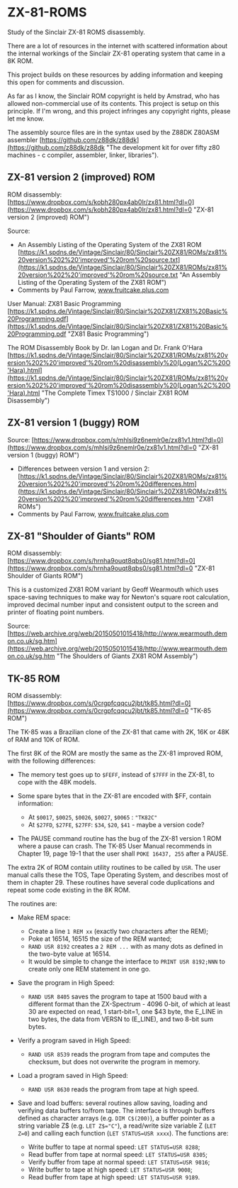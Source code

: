 # ZX-81-ROMS

Study of the Sinclair ZX-81 ROMS disassembly.

There are a lot of resources in the internet with scattered information about the internal workings of the
Sinclair ZX-81 operating system that came in a 8K ROM.

This project builds on these resources by adding information and keeping this open for comments and discussion.

As far as I know, the Sinclair ROM copyright is held by Amstrad, who has allowed non-commercial use of its contents. 
This project is setup on this principle. If I'm wrong, and this project infringes any copyright rights, please
let me know.

The assembly source files are in the syntax used by the Z88DK Z80ASM assembler [https://github.com/z88dk/z88dk](https://github.com/z88dk/z88dk "The development kit for over fifty z80 machines - c compiler, assembler, linker, libraries").

## ZX-81 version 2 (improved) ROM

ROM disassembly: [https://www.dropbox.com/s/kobh280px4ab0lr/zx81.html?dl=0](https://www.dropbox.com/s/kobh280px4ab0lr/zx81.html?dl=0 "ZX-81 version 2 (improved) ROM")

Source: 

- An Assembly Listing of the Operating System of the ZX81 ROM [https://k1.spdns.de/Vintage/Sinclair/80/Sinclair%20ZX81/ROMs/zx81%20version%202%20'improved'%20rom%20source.txt](https://k1.spdns.de/Vintage/Sinclair/80/Sinclair%20ZX81/ROMs/zx81%20version%202%20'improved'%20rom%20source.txt "An Assembly Listing of the Operating System of the ZX81 ROM")
- Comments by Paul Farrow, www.fruitcake.plus.com

User Manual: ZX81 Basic Programming [https://k1.spdns.de/Vintage/Sinclair/80/Sinclair%20ZX81/ZX81%20Basic%20Programming.pdf](https://k1.spdns.de/Vintage/Sinclair/80/Sinclair%20ZX81/ZX81%20Basic%20Programming.pdf "ZX81 Basic Programming")

The ROM Disassembly Book by Dr. Ian Logan and Dr. Frank O'Hara [https://k1.spdns.de/Vintage/Sinclair/80/Sinclair%20ZX81/ROMs/zx81%20version%202%20'improved'%20rom%20disassembly%20(Logan%2C%20O'Hara).html](https://k1.spdns.de/Vintage/Sinclair/80/Sinclair%20ZX81/ROMs/zx81%20version%202%20'improved'%20rom%20disassembly%20(Logan%2C%20O'Hara).html "The Complete Timex TS1000 / Sinclair ZX81 ROM Disassembly")


## ZX-81 version 1 (buggy) ROM

Source: [https://www.dropbox.com/s/mhlsi9z6nemlr0e/zx81v1.html?dl=0](https://www.dropbox.com/s/mhlsi9z6nemlr0e/zx81v1.html?dl=0 "ZX-81 version 1 (buggy) ROM")

- Differences between version 1 and version 2: [https://k1.spdns.de/Vintage/Sinclair/80/Sinclair%20ZX81/ROMs/zx81%20version%202%20'improved'%20rom%20differences.htm](https://k1.spdns.de/Vintage/Sinclair/80/Sinclair%20ZX81/ROMs/zx81%20version%202%20'improved'%20rom%20differences.htm "ZX81 ROMs")
- Comments by Paul Farrow, www.fruitcake.plus.com

## ZX-81 "Shoulder of Giants" ROM

ROM disassembly: [https://www.dropbox.com/s/hrnha9ouqt8qbs0/sg81.html?dl=0](https://www.dropbox.com/s/hrnha9ouqt8qbs0/sg81.html?dl=0 "ZX-81 Shoulder of Giants ROM")

This is a customized ZX81 ROM variant by Geoff Wearmouth which uses space-saving techniques to make way for Newton's square root calculation, improved decimal number input and consistent output to the screen and printer of floating point numbers. 

Source: [https://web.archive.org/web/20150501015418/http://www.wearmouth.demon.co.uk/sg.htm](https://web.archive.org/web/20150501015418/http://www.wearmouth.demon.co.uk/sg.htm "The Shoulders of Giants ZX81 ROM Assembly")


## TK-85 ROM

ROM disassembly: [https://www.dropbox.com/s/0crgpfcqqcu2jbt/tk85.html?dl=0](https://www.dropbox.com/s/0crgpfcqqcu2jbt/tk85.html?dl=0 "TK-85 ROM")

The TK-85 was a Brazilian clone of the ZX-81 that came with 2K, 16K or 48K of RAM and 10K of ROM.

The first 8K of the ROM are mostly the same as the ZX-81 improved ROM, with the following differences:

- The memory test goes up to ```$FEFF```, instead of ```$7FFF``` in the ZX-81, to cope with the 48K models.

- Some spare bytes that in the ZX-81 are encoded with $FF, contain information:
	- At ```$0017```, ```$0025```, ```$0026```, ```$0027```, ```$0065``` : ```"TK82C"```
	- At ```$27FD```, ```$27FE```, ```$27FF```: ```$34```, ```$20```, ```$41``` - maybe a version code?

- The PAUSE command routine has the bug of the ZX-81 version 1 ROM where a pause can crash. The TK-85 User Manual recommends in Chapter 19, page 19-1 that the user shall ```POKE 16437, 255``` after a PAUSE. 

The extra 2K of ROM contain utility routines to be called by ```USR```. The user manual calls these the TOS, Tape Operating System, and describes most of them in chapter 29. These routines have several code duplications and repeat some code existing in the 8K ROM.

The routines are:
 
- Make REM space: 
	- Create a line ```1 REM xx``` (exactly two characters after the REM);
	- Poke at 16514, 16515 the size of the REM wanted;
	- ```RAND USR 8192``` creates a ```2 REM ...``` with as many dots as defined in the two-byte value at 16514.
	- It would be simple to change the interface to ```PRINT USR 8192;NNN``` to create only one REM statement in one go.

- Save the program in High Speed:
	- ```RAND USR 8405``` saves the program to tape at 1500 baud with a different format than the ZX-Spectrum - 4096 0-bit, of which at least 30 are expected on read, 1 start-bit=1, one $43 byte, the E\_LINE in two bytes, the data from VERSN to (E\_LINE), and two 8-bit sum bytes.
	
- Verify a program saved in High Speed:
	- ```RAND USR 8539``` reads the program from tape and computes the checksum, but does not overwrite the program in memory.

- Load a program saved in High Speed:
	- ```RAND USR 8630``` reads the program from tape at high speed.
	
- Save and load buffers: several routines allow saving, loading and verifying data buffers to/from tape. The interface is through buffers defined as character arrays (e.g. ```DIM C$(200)```), a buffer pointer as a string variable Z$ (e.g. ```LET Z$="C"```), a read/write size variable Z (```LET Z=0```) and calling each function (```LET STATUS=USR xxxx```). The functions are:
	- Write buffer to tape at normal speed: ```LET STATUS=USR 8288```;
	- Read buffer from tape at normal speed: ```LET STATUS=USR 8305```;
	- Verify buffer from tape at normal speed: ```LET STATUS=USR 9816```;
	- Write buffer to tape at high speed: ```LET STATUS=USR 9008```;
	- Read buffer from tape at high speed: ```LET STATUS=USR 9189```.
